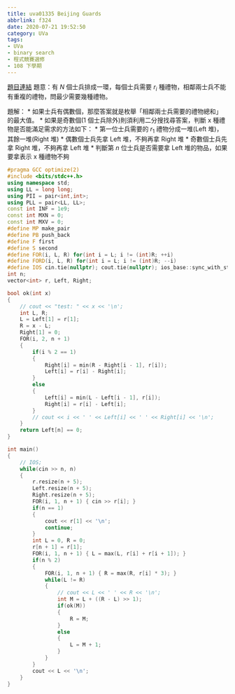 ```yaml
---
title: uva01335 Beijing Guards
abbrlink: f324
date: 2020-07-21 19:52:50
category: UVa
tags:
- UVa
- binary search
- 程式競賽選修
- 108 下學期
---
```

[題目連結](https://onlinejudge.org/index.php?option=com_onlinejudge&Itemid=8&page=show_problem&problem=4081)
題意：有 $N$ 個士兵排成一環，每個士兵需要 $r_i$ 種禮物，相鄰兩士兵不能有重複的禮物，問最少需要幾種禮物。
<!-- more -->
題解：
	* 如果士兵有偶數個，那麼答案就是枚舉「相鄰兩士兵需要的禮物總和」的最大值。
	* 如果是奇數個(1 個士兵除外)則須利用二分搜找尋答案，判斷 x 種禮物是否能滿足需求的方法如下：
		* 第一位士兵需要的 $r_1$ 禮物分成一堆(Left 堆)，其餘一堆(Right 堆)
		* 偶數個士兵先拿 Left 堆，不夠再拿 Right 堆
		* 奇數個士兵先拿 Right 堆，不夠再拿 Left 堆
		* 判斷第 $n$ 位士兵是否需要拿 Left 堆的物品，如果要拿表示 x 種禮物不夠

```cpp
#pragma GCC optimize(2)
#include <bits/stdc++.h>
using namespace std;
using LL = long long;
using PII = pair<int,int>;
using PLL = pair<LL, LL>;
const int INF = 1e9;
const int MXN = 0;
const int MXV = 0;
#define MP make_pair
#define PB push_back
#define F first
#define S second
#define FOR(i, L, R) for(int i = L; i != (int)R; ++i)
#define FORD(i, L, R) for(int i = L; i != (int)R; --i)
#define IOS cin.tie(nullptr); cout.tie(nullptr); ios_base::sync_with_stdio(false);
int n;
vector<int> r, Left, Right;

bool ok(int x)
{
    // cout << "test: " << x << '\n';
    int L, R;
    L = Left[1] = r[1];
    R = x - L;
    Right[1] = 0;
    FOR(i, 2, n + 1)
    {
        if(i % 2 == 1)
        {
            Right[i] = min(R - Right[i - 1], r[i]);
            Left[i] = r[i] - Right[i];
        }
        else
        {
            Left[i] = min(L - Left[i - 1], r[i]);
            Right[i] = r[i] - Left[i];
        }
        // cout << i << ' ' << Left[i] << ' ' << Right[i] << '\n';
    }
    return Left[n] == 0;
}

int main()
{
    // IOS;
    while(cin >> n, n)
    {
        r.resize(n + 5);
        Left.resize(n + 5);
        Right.resize(n + 5);
        FOR(i, 1, n + 1) { cin >> r[i]; }
        if(n == 1)
        {
            cout << r[1] << '\n';
            continue;
        }
        int L = 0, R = 0;
        r[n + 1] = r[1];
        FOR(i, 1, n + 1) { L = max(L, r[i] + r[i + 1]); }
        if(n % 2)
        {
            FOR(i, 1, n + 1) { R = max(R, r[i] * 3); }
            while(L != R)
            {
                // cout << L << ' ' << R << '\n';
                int M = L + ((R - L) >> 1);
                if(ok(M))
                {
                    R = M;
                }
                else
                {
                    L = M + 1;
                }
            }
        }
        cout << L << '\n';
    }
}
```